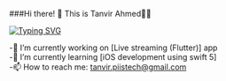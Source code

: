 ###Hi there! 👋 This is Tanvir Ahmed👨‍💻

<a href="https://git.io/typing-svg"><img src="https://readme-typing-svg.demolab.com?font=Fira+Code&weight=700&pause=1000&color=8DF75D&background=FF56C300&random=false&width=435&lines=Flutter+developer" alt="Typing SVG" /></a>

-🔭 I’m currently working on [Live streaming (Flutter)] app<br />
-🌱 I’m currently learning [iOS development using swift 5]<br />
-📫 How to reach me: tanvir.piistech@gmail.com<br />


<!--
**Tomal9924/Tomal9924** is a ✨ _special_ ✨ repository because its `README.md` (this file) appears on your GitHub profile.

Here are some ideas to get you started:

- 🔭 I’m currently working on ...
- 🌱 I’m currently learning ...
- 👯 I’m looking to collaborate on ...
- 🤔 I’m looking for help with ...
- 💬 Ask me about ...
- 📫 How to reach me: ...
- 😄 Pronouns: ...
- ⚡ Fun fact: ...
-->
